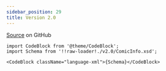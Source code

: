 ```yaml
---
sidebar_position: 29
title: Version 2.0
---
```


[Source](https://github.com/anansi-project/comicinfo/blob/main/schema/v2.0/ComicInfo.xsd) on GitHub

```mdx-code-block
import CodeBlock from '@theme/CodeBlock';
import Schema from '!!raw-loader!./v2.0/ComicInfo.xsd';

<CodeBlock className="language-xml">{Schema}</CodeBlock>
```